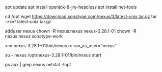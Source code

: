 apt update
apt install openjdk-8-jre-headless
apt install net-tools

cd /opt
wget https://download.sonatype.com/nexus/3/latest-unix.tar.gz
tar -zxvf latest-unix.tar.gz

adduser nexus
chown -R nexus:nexus nexus-3.28.1-01
chown -R nexus:nexus sonatype-work

vim nexus-3.28.1-01/bin/nexus.rc
run_as_user="nexus"

su - nexus
/opt/nexus-3.28.1-01/bin/nexus start

ps aux | grep nexus
netstat -lnpt

